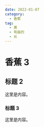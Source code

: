```yaml
---
date: 2022-01-07
category:
  - 香蕉
tag:
  - 黄
  - 弯曲的
  - 长
---
```


# 香蕉 3

## 标题 2

这里是内容。

### 标题 3

这里是内容。
